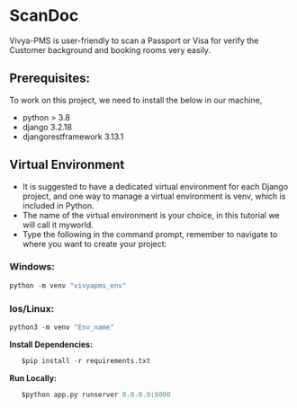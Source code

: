 # **ScanDoc**
Vivya-PMS is user-friendly to scan a Passport or Visa for verify the Customer background and booking rooms very easily.

## **Prerequisites:**
To work on this project, we need to install the below in our machine, 
- python > 3.8
- django 3.2.18
- djangorestframework 3.13.1

## **Virtual Environment**
-	It is suggested to have a dedicated virtual environment for each Django project, and one way to manage a virtual environment is venv, which is included in Python.
-	The name of the virtual environment is your choice, in this tutorial we will call it myworld.
-	Type the following in the command prompt, remember to navigate to where you want to create your project:

  ### Windows:
  ```python
  python -m venv "vivyapms_env"
  ```

  ### Ios/Linux:
  ```python
  python3 -m venv "Env_name"
  ```

  **Install Dependencies:**
  
 ```python
    $pip install -r requirements.txt
 ```

  **Run Locally:**
  
 ```python
    $python app.py runserver 0.0.0.0:8000
 ```
